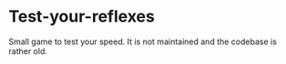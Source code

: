 # Test-your-reflexes

Small game to test your speed. It is not maintained and the codebase is rather old.
